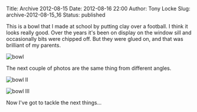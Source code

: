 Title: Archive 2012-08-15
Date: 2012-08-16 22:00
Author: Tony Locke
Slug: archive-2012-08-15_16
Status: published

This is a bowl that I made at school by putting clay over a football. I think it looks really good. Over the years it's been on display on the window sill and occasionally bits were chipped off. But they were glued on, and that was brilliant of my parents.  
  
![bowl]({static}/images/2012/IMG_20120815_221103.jpg)
  
The next couple of photos are the same thing from different angles.  

![bowl II]({static}/images/2012/IMG_20120815_221200.jpg)

![bowl III]({static}/images/2012/IMG_20120815_221226.jpg)

Now I've got to tackle the next things...
